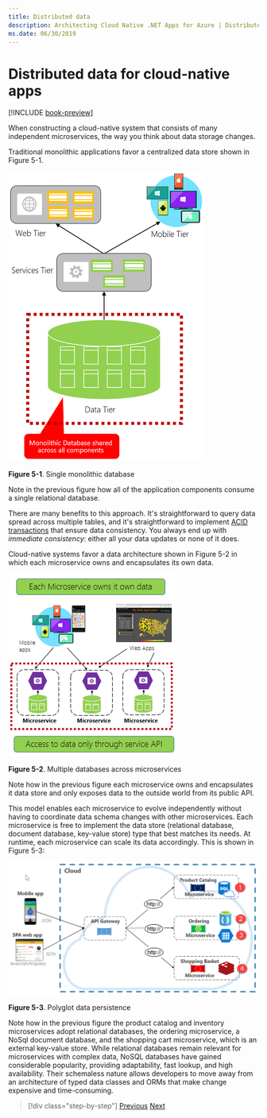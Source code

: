 ```yaml
---
title: Distributed data
description: Architecting Cloud Native .NET Apps for Azure | Distributed Data for Cloud Native Apps
ms.date: 06/30/2019
---
```

# Distributed data for cloud-native apps

[!INCLUDE [book-preview](../../../includes/book-preview.md)]

When constructing a cloud-native system that consists of many independent microservices, the way you think about data storage changes.

Traditional monolithic applications favor a centralized data store shown in Figure 5-1. 

![Single monolithic database](./media/single-monolithic-database.png)

**Figure 5-1**. Single monolithic database

Note in the previous figure how all of the application components consume a single relational database.

There are many benefits to this approach. It's straightforward to query data spread across  multiple tables, and it's straightforward to implement [ACID transactions](/windows/desktop/cossdk/acid-properties) that ensure data consistency. You always end up with *immediate consistency*: either all your data updates or none of it does.

Cloud-native systems favor a data architecture shown in Figure 5-2 in which each microservice owns and encapsulates its own data.

![Multiple databases across microservices](./media/data-across-microservices.png)

**Figure 5-2**. Multiple databases across microservices

Note how in the previous figure each microservice owns and encapsulates it data store and only exposes data to the outside world from its public API.
 
This model enables each microservice to evolve independently without having to coordinate data schema changes with other microservices. Each microservice is free to implement the data store (relational database, document database, key-value store) type that best matches its needs. At runtime, each microservice can scale its data accordingly. This is shown in Figure 5-3:

![Polyglot data persistence](./media/polyglot-data-persistence.png)

**Figure 5-3**. Polyglot data persistence

Note how in the previous figure the product catalog and inventory microservices adopt relational databases, the ordering microservice, a NoSql document database, and the shopping cart microservice, which is an external key-value store. While relational databases remain relevant for microservices with complex data, NoSQL databases have gained considerable popularity, providing adaptability, fast lookup, and high availability. Their schemaless nature allows developers to move away from an architecture of typed data classes and ORMs that make change expensive and time-consuming.

>[!div class="step-by-step"]
>[Previous](service-mesh-communication-infrastructure.md)
>[Next](data-patterns.md)
